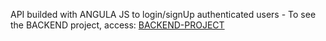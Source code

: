 API builded with ANGULA JS to login/signUp authenticated users -
To see the BACKEND project, access:
[BACKEND-PROJECT](https://github.com/ThiagoBertachini/back-login-app)
